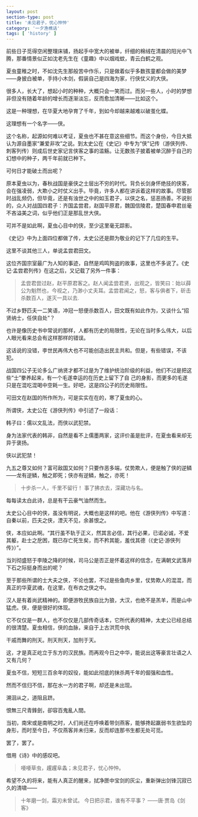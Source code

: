 ```yaml
---
layout: post
section-type: post
title: '未见君子，忧心忡忡'
category: '一夕渔樵话'
tags: [ 'history' ]
---
```


前些日子觅得空闲整理床铺，扬起手中宽大的被单，纤细的棉绒在清晨的阳光中飞腾，那番情景似正如沈老先生在《童趣》中以烟戏蚊，青云白鹤之观。

夏虫童稚之时，不如沈先生那般苦中作乐，只是做着似乎多数孩童都会做的美梦——身披白被单，手持小木剑，假装自己是四海为家，行侠仗义的大侠。

很多人，长大了，想起小时的种种，大概只会一笑而过。而另一些人，小时的梦想非但没有随着年龄的增长而逐渐淡忘，反而愈加清晰——比如这个。

这是一种理想，在华夏大地孕育了千年，到如今却越来越难以破茧化蝶。

这理想有一个名字——侠。

这个名称，起源如何难以考证，夏虫也不甚在意这些细节。而这个身份，今日大抵认为源自墨家“兼爱非攻”之说。到太史公在《史记》中专为“侠”记传（游侠列传、刺客列传）则成后世史家记言侠客之事的滥觞。让无数孩子披着被单沉醉于自己的幻想中的种子，两千年前就已种下。

可何日才能破土而出呢？

原本夏虫以为，春秋战国是豪侠之士层出不穷的时代。背负长剑身怀绝技的侠客，会在强凌弱，大欺小之时仗义出手。毕竟，许多人都在讲诉着这样的故事。尽管那时战乱频仍，但毕竟，还是有浊世之中的如玉君子，以侠之名，惩恶扬善。不说别的，众人对战国四君子：齐国孟尝君，赵国平原君，魏国信陵君，楚国春申君丝毫不吝溢美之词，似乎他们正是那乱世大侠。

可并不是如此啊，夏虫心目中的侠，至少这里毫无踪影。

《史记》中为上面四位都做了传，太史公还是颇为敬业的记下了几位的生平。

这里不谈其他三人，单说孟尝君田文。

这位齐国宗室最广为人知的事迹，自然是鸡鸣狗盗的故事，这里也不多说了。《史记·孟尝君列传》在这之后，又记载了另外一件事：

>孟尝君尝过赵，赵平原君客之。赵人闻孟尝君贤，出观之，皆笑曰：始以薛公为魁然也，今视之，乃渺小丈夫耳。孟尝君闻之，怒，客与俱者下，斫击杀数百人，遂灭一具以去.

不过乡野匹夫一二笑语，冲冠一怒便杀数百人，田文既有如此作为，又谈什么“招贤纳士，任侠自处”？

也许是像历史书中常说的那样，人都有历史的局限性，无论在当时多么伟大，以后人眼光看来总会有这样那样的错误。

这话说的没错，李世民再伟大也不可能创造出民主共和。但是，有些错误，不该犯。

战国四公子无论多么广纳贤才都不过是为了维护统治阶级的利益，他们不过是把这些“士”豢养起来，有一个毛遂幸运的在历史上留下了自
己的身影，而更多的毛遂只是在混吃混喝中空耗一生。好吧，这是四公子的历史局限性。

可田文在赵国的所作所为，可是实实在在的，寒了夏虫的心。

所谓侠，太史公在《游侠列传》中引述了一段话：

韩子曰：儒以文乱法，而侠以武犯禁。

身为法家代表的韩非，自然是看不上儒墨两家，这评价虽是批评，在夏虫看来却无异于褒扬。

侠以武犯禁！

九五之尊又如何？富可敌国又如何？只要作恶多端，仗势欺人，便是触了侠的逆鳞——龙有逆鳞，触之即死；侠亦有逆鳞，触之，亦死！

>十步杀一人，千里不留行！
事了拂衣去，深藏功与名。

每每读太白此诗，总是有干云豪气油然而生。

太史公心目中的侠，虽没有明说，大概也是这样的吧。他在《游侠列传》中写道：自秦以前，匹夫之侠，湮灭不见，余甚恨之。

侠，本应如此啊。“其行虽不轨于正义，然其言必信，其行必果，已诺必诚，不爱其躯，赴士之戹困，既已存亡死生矣，而不矜其能，羞伐其德（《史记·游侠列传》）”。

当刘彻盛怒于李陵之降的时候，司马公是否正是怀着这样的信念，在满朝文武落井下石之际挺身而出的呢？

至于那些所谓的士大夫之侠，不论也罢，不过是些鱼肉乡里，仗势欺人的混混，而真正的华夏武魂，在这里，在布衣之侠之中。

汉人是有着尚武精神的。即便游牧民族自比为狼，大汉，也绝不是羔羊，而是山中猛虎。侠，便是很好的体现。

它不仅仅是一群人，也不仅仅是几部传奇话本，它所代表的精神，太史公已经总结的很清楚。夏虫相信，侠的血脉，来自于上古洪荒中执

干戚而舞的刑天。刑天刑天，加刑于天。

这，才是真正屹立于东方的汉民族。而再观今日之中华，能说出这等豪言壮语之人又有几何？

夏虫不信，短短三百余年的奴役，能如此彻底的抹杀两千年的倔强和血性。

然而不信归不信，那在水一方的君子啊，却还是未出现。

溯洄从之，道阻且跻。

恨無三尺青鋒劍，卻容百鬼亂人間。

当初，南宋或是南明之时，人们尚还在呼唤着带剑燕客，能够搀起羸弱书生欲坠的身形，而时至今日，不仅燕客并未归来，反而却连那书生都无处可觅。

罢了，罢了。

借用《诗》中的感叹吧。

>喓喓草虫，趯趯阜螽；未见君子，忧心忡忡。

希望不久的将来，能有人真正的醒来，拭净匣中宝剑的灰尘，重新弹出剑锋沉寂已久的清啸——

>十年磨一剑，霜刃未曾试。
今日把示君，谁有不平事？
——唐·贾岛《剑客》
